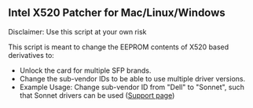 ## Intel X520 Patcher for Mac/Linux/Windows

Disclaimer: Use this script at your own risk

This script is meant to change the EEPROM contents of X520 based derivatives to:

- Unlock the card for multiple SFP brands.
- Change the sub-vendor IDs to be able to use multiple driver versions.
- Example Usage: Change sub-vendor ID from "Dell" to "Sonnet", such that Sonnet drivers can be used ([Support page](https://www.sonnettech.com/support/kb/kb.php?cat=514#position_content))

